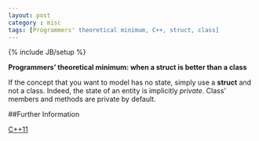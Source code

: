 ```yaml
---
layout: post
category : misc
tags: [Programmers' theoretical minimum, C++, struct, class]
---
```

{% include JB/setup %}

**Programmers’ theoretical minimum: when a struct is better than a class**

<!--more-->

If the concept that you want to model has no state, simply use a **struct** and not a class. Indeed, the state of an  entity is implicitly *private*. Class' members and methods are private by default.
 
##Further Information

[C++11](http://en.wikipedia.org/wiki/C%2B%2B11)


